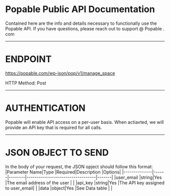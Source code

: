 # Popable Public API Documentation
Contained here are the info and details necessary to functionally use the Popable API. If you have questions, please reach out to support @ Popable . com

***
# ENDPOINT
https://popable.com/wp-json/pop/v1/manage_space

HTTP Method: Post

***
# AUTHENTICATION
Popable will enable API access on a per-user basis. When actiavted, we will provide an API key that is required for all calls.

***
# JSON OBJECT TO SEND
In the body of your request, the JSON opject should follow this format:
|Parameter Name|Type  |Required|Description                       |Options|
|--------------|------|--------|----------------------------------|-------|
|user_email    |string|Yes     |The email address of the user     |       |
|api_key       |string|Yes     |The API key assigned to user_email|       |
|data          |object|Yes     |See Data table                    |       |
